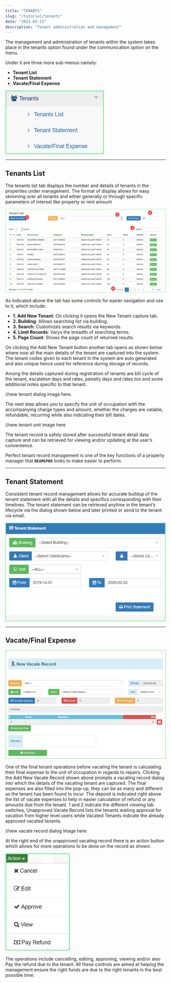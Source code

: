 ```yaml
---
title: "TENANTS"
slug: "/tutorial/tenants"
date: "2021-03-23"
description: "Tenant administration and management"
---
```



The management and administration of tenants within the system takes place in the tenants option found under the communication option on the menu.

Under it are three more sub-menus namely:

+ **Tenant List** 
+ **Tenant Statement**
+ **Vacate/Final Expense**

![Tenant List ](../images/tenants-submenu.png)

----

## Tenants List

The tenants  list tab displays the number and details of tenants in the properties under management.
The format of display allows for easy skimming over all tenants and either generally or through specific parameters of interest like property or rent amount

![Tenant List ](../images/tenant-list.png)

As indicated above the tab has some controls for easier navigation and use to it, which include:

+ **1. Add New Tenant**: On clicking it opens the New Tenant capture tab.
+ **2. Building**: Allows searching list via building.
+ **3. Search**: Customizes search results via keywords.
+ **4. Limit Records**: Varys the breadth of searching terms.
+ **5. Page Count**: Shows the page count of returned results.

On clicking the Add New Tenant button another tab opens as shown below where now all the main details of the tenant are captured into the system.
The tenant codes given to each tenant in the system are auto generated and also unique hence used for reference during storage of records.

Among the details captured during registration of tenants are bill cycle of the tenant, escalation days and rates, penalty days and rates too and some additional notes specific to that tenant.

//new tenant dialog image here.

The next step allows you to specify the unit of occupation with the accompanying charge types and amount, whether the charges are vatable, refundable, recurring while also indicating their bill dates.

//new tenant unit image here

The tenant record is safely stored after successful tenant detail data capture and can be retrieved for viewing and/or updating at the user’s convenience.

Perfect tenant record management is one of the key functions of a property manager that **`REAMSPRO`** looks to make easier to perform.

----

## Tenant Statement

Consistent tenant record management allows for accurate buildup of the tenant statement with all the details and specifics corresponding with their timelines.
The tenant statement can be retrieved anytime in the tenant’s lifecycle via the dialog shown below and later printed or send to the tenant via email.

![Tenant List ](../images/tenant-statement.png)

----

## Vacate/Final Expense

![Tenant List ](../images/new-vacate.png)

One of the final tenant operations before vacating the tenant is calculating their final expense to the unit of occupation in regards to repairs.
Clicking the Add New Vacate Record shown above prompts a vacating record dialog into which the details of the vacating tenant are captured.
The final expenses are also filled into the pop-up, they can be as many and different as the tenant has been found to incur. 
The deposit is indicated right above the list of vacate expenses to help in easier calculation of refund or any amounts due from the tenant.
1 and 2 indicate the different viewing tab switches, Unapproved Vacate Record lists the tenants waiting approval for vacation from higher level users while Vacated Tenants indicate the already approved vacated tenants.

//new vacate record dialog image here

At the right end of the unapproved vacating record there is an action button which allows for more operations to be done on the record as shown:

![Tenant List ](../images/action-vacate.png)

The operations include cancelling, editing, approving, viewing and/or also Pay the refund due to the tenant.
All these controls are aimed at helping the management ensure the right funds are due to the right tenants in the best possible time.
